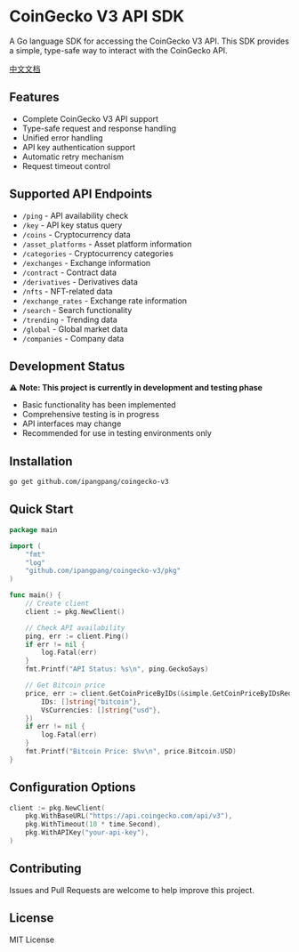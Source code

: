 # CoinGecko V3 API SDK

A Go language SDK for accessing the CoinGecko V3 API. This SDK provides a simple, type-safe way to interact with the CoinGecko API.

[中文文档](README_CN.md)

## Features

- Complete CoinGecko V3 API support
- Type-safe request and response handling
- Unified error handling
- API key authentication support
- Automatic retry mechanism
- Request timeout control

## Supported API Endpoints

- `/ping` - API availability check
- `/key` - API key status query
- `/coins` - Cryptocurrency data
- `/asset_platforms` - Asset platform information
- `/categories` - Cryptocurrency categories
- `/exchanges` - Exchange information
- `/contract` - Contract data
- `/derivatives` - Derivatives data
- `/nfts` - NFT-related data
- `/exchange_rates` - Exchange rate information
- `/search` - Search functionality
- `/trending` - Trending data
- `/global` - Global market data
- `/companies` - Company data

## Development Status

⚠️ **Note: This project is currently in development and testing phase**

- Basic functionality has been implemented
- Comprehensive testing is in progress
- API interfaces may change
- Recommended for use in testing environments only

## Installation

```bash
go get github.com/ipangpang/coingecko-v3
```

## Quick Start

```go
package main

import (
    "fmt"
    "log"
    "github.com/ipangpang/coingecko-v3/pkg"
)

func main() {
    // Create client
    client := pkg.NewClient()

    // Check API availability
    ping, err := client.Ping()
    if err != nil {
        log.Fatal(err)
    }
    fmt.Printf("API Status: %s\n", ping.GeckoSays)

    // Get Bitcoin price
    price, err := client.GetCoinPriceByIDs(&simple.GetCoinPriceByIDsRequest{
        IDs: []string{"bitcoin"},
        VsCurrencies: []string{"usd"},
    })
    if err != nil {
        log.Fatal(err)
    }
    fmt.Printf("Bitcoin Price: $%v\n", price.Bitcoin.USD)
}
```

## Configuration Options

```go
client := pkg.NewClient(
    pkg.WithBaseURL("https://api.coingecko.com/api/v3"),
    pkg.WithTimeout(10 * time.Second),
    pkg.WithAPIKey("your-api-key"),
)
```

## Contributing

Issues and Pull Requests are welcome to help improve this project.

## License

MIT License 